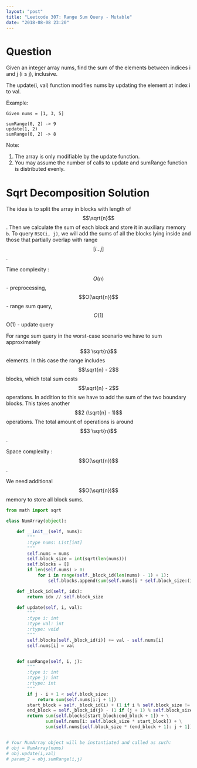 ```yaml
---
layout: "post"
title: "Leetcode 307: Range Sum Query - Mutable"
date: "2018-08-08 23:20"
---
```


# Question
Given an integer array nums, find the sum of the elements between indices i and j (i ≤ j), inclusive.

The update(i, val) function modifies nums by updating the element at index i to val.

Example:

```
Given nums = [1, 3, 5]

sumRange(0, 2) -> 9
update(1, 2)
sumRange(0, 2) -> 8
```

Note:

1. The array is only modifiable by the update function.
1. You may assume the number of calls to update and sumRange function is distributed evenly.

# Sqrt Decomposition Solution
The idea is to split the array in blocks with length of $$\sqrt{n}$$. Then we calculate the sum of each block and store it in auxiliary memory `b`. To query `RSQ(i, j)`, we will add the sums of all the blocks lying inside and those that partially overlap with range $$[i \ldots j]$$.

Time complexity : $$O(n)$$ - preprocessing, $$O(\sqrt{n})$$ - range sum query, $$O(1)$$O(1) - update query

For range sum query in the worst-case scenario we have to sum approximately $$3 \sqrt{n}$$ elements. In this case the range includes $$\sqrt{n} - 2$$ blocks, which total sum costs $$\sqrt{n} - 2$$ operations. In addition to this we have to add the sum of the two boundary blocks. This takes another $$2 (\sqrt{n} - 1)$$ operations. The total amount of operations is around $$3 \sqrt{n}$$.

Space complexity : $$O(\sqrt{n})$$.

We need additional $$O(\sqrt{n})$$ memory to store all block sums.

```python
from math import sqrt

class NumArray(object):

    def __init__(self, nums):
        """
        :type nums: List[int]
        """
        self.nums = nums
        self.block_size = int(sqrt(len(nums)))
        self.blocks = []
        if len(self.nums) > 0:
            for i in range(self._block_id(len(nums) - 1) + 1):
                self.blocks.append(sum(self.nums[i * self.block_size:(i + 1) * self.block_size]))

    def _block_id(self, idx):
        return idx // self.block_size

    def update(self, i, val):
        """
        :type i: int
        :type val: int
        :rtype: void
        """
        self.blocks[self._block_id(i)] += val - self.nums[i]
        self.nums[i] = val


    def sumRange(self, i, j):
        """
        :type i: int
        :type j: int
        :rtype: int
        """
        if j - i + 1 < self.block_size:
            return sum(self.nums[i:j + 1])
        start_block = self._block_id(i) + (1 if i % self.block_size != 0 else 0)
        end_block = self._block_id(j) - (1 if (j + 1) % self.block_size != 0 else 0)
        return sum(self.blocks[start_block:end_block + 1]) + \
               sum(self.nums[i: self.block_size * start_block]) + \
               sum(self.nums[self.block_size * (end_block + 1): j + 1])


# Your NumArray object will be instantiated and called as such:
# obj = NumArray(nums)
# obj.update(i,val)
# param_2 = obj.sumRange(i,j)
```
